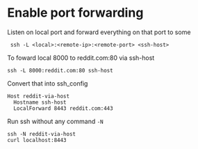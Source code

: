 
# Enable port forwarding
Listen on local port and forward everything on that port to some

```shell
 ssh -L <local>:<remote-ip>:<remote-port> <ssh-host>
 ```

To foward local 8000 to reddit.com:80 via ssh-host

 ```shell
 ssh -L 8000:reddit.com:80 ssh-host
 ```

 Convert that into ssh_config

```
Host reddit-via-host
  Hostname ssh-host
  LocalForward 8443 reddit.com:443
```

Run ssh without any command `-N`

```
ssh -N reddit-via-host
curl localhost:8443
```
